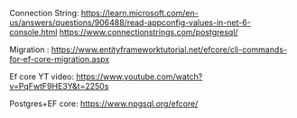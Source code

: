 Connection String:  https://learn.microsoft.com/en-us/answers/questions/906488/read-appconfig-values-in-net-6-console.html
  https://www.connectionstrings.com/postgresql/

Migration : https://www.entityframeworktutorial.net/efcore/cli-commands-for-ef-core-migration.aspx

Ef core YT video: https://www.youtube.com/watch?v=PqFwtF9HE3Y&t=2250s

Postgres+EF core: https://www.npgsql.org/efcore/

